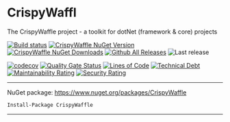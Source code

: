 # CrispyWaffl
The CrispyWaffle project - a toolkit for dotNet (framework & core) projects

[![Build status](https://ci.appveyor.com/api/projects/status/dr93gad0na076ng3?svg=true)](https://ci.appveyor.com/project/guibranco/crispywaffle)
[![CrispyWaffle NuGet Version](https://img.shields.io/nuget/v/CrispyWaffle.svg?style=flat)](https://www.nuget.org/packages/CrispyWaffle/)
[![CrispyWaffle NuGet Downloads](https://img.shields.io/nuget/dt/CrispyWaffle.svg?style=flat)](https://www.nuget.org/packages/CrispyWaffle/)
[![Github All Releases](https://img.shields.io/github/downloads/guibranco/CrispyWaffle/total.svg?style=flat)](https://github.com/guibranco/CrispyWaffle)
![Last release](https://img.shields.io/github/release-date/guibranco/crispywaffle.svg?style=flat)

[![codecov](https://codecov.io/gh/guibranco/crispywaffle/branch/master/graph/badge.svg)](https://codecov.io/gh/guibranco/crispywaffle)
[![Quality Gate Status](https://sonarcloud.io/api/project_badges/measure?project=guibranco_CrispyWaffle&metric=alert_status)](https://sonarcloud.io/dashboard?id=guibranco_CrispyWaffle)
[![Lines of Code](https://sonarcloud.io/api/project_badges/measure?project=guibranco_CrispyWaffle&metric=ncloc)](https://sonarcloud.io/dashboard?id=guibranco_CrispyWaffle)
[![Technical Debt](https://sonarcloud.io/api/project_badges/measure?project=guibranco_CrispyWaffle&metric=sqale_index)](https://sonarcloud.io/dashboard?id=guibranco_CrispyWaffle)
[![Maintainability Rating](https://sonarcloud.io/api/project_badges/measure?project=guibranco_CrispyWaffle&metric=sqale_rating)](https://sonarcloud.io/dashboard?id=guibranco_CrispyWaffle)
[![Security Rating](https://sonarcloud.io/api/project_badges/measure?project=guibranco_CrispyWaffle&metric=security_rating)](https://sonarcloud.io/dashboard?id=guibranco_CrispyWaffle)

---
NuGet package: https://www.nuget.org/packages/CrispyWaffle

```
Install-Package CrispyWaffle
```

---
